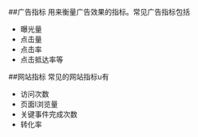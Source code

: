 ##广告指标
用来衡量广告效果的指标。常见广告指标包括
- 曝光量
- 点击量
- 点击率
- 点击抵达率等

##网站指标
常见的网站指标u有
- 访问次数
- 页面l浏览量
- 关键事件完成次数
- 转化率